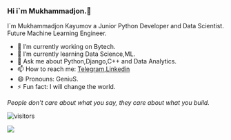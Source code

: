 ### Hi i`m Mukhammadjon.👋
I`m Mukhammadjon Kayumov  a Junior Python Developer and Data Scientist. Future Machine Learning Engineer.

  - 🔭 I’m currently working on Bytech.
  - 🌱 I’m currently learning Data Science,ML.
  - 💬 Ask me about Python,Django,C++ and Data Analytics.
  - 📫 How to reach me: [Telegram](https://t.me/mr_genius001),[Linkedin](https://www.linkedin.com/in/mukhammadjon-kayumov-a59039202)
  - 😄 Pronouns: GeniuS.
  - ⚡ Fun fact: I will change the world.

*People don't care about what you say, they care about what you build.*

 ![visitors](https://visitor-badge.glitch.me/badge?page_id=page.id&left_color=green&right_color=red)

<img src="https://github-readme-stats.vercel.app/api?username=Mukhammadjon571&&show_icons=true&title_color=AED6F1 &icon_color=bb2acf&text_color=AED6F1&bg_color=151515">
